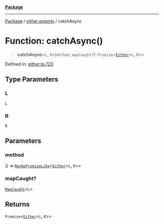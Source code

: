 [**Package**](../../README.md)

***

[Package](../../modules.md) / [either.exports](../README.md) / catchAsync

# Function: catchAsync()

> **catchAsync**\<`L`, `R`\>(`method`, `mapCaught?`): `Promise`\<[`Either`](../type-aliases/Either.md)\<`L`, `R`\>\>

Defined in: [either.ts:723](https://github.com/AlexXanderGrib/monads-io/blob/88cc2f22cfbd8717d7e52da6913dd270216344b1/src/either.ts#L723)

## Type Parameters

### L

`L`

### R

`R`

## Parameters

### method

() => [`MaybePromiseLike`](../../types/type-aliases/MaybePromiseLike.md)\<[`Either`](../type-aliases/Either.md)\<`L`, `R`\>\>

### mapCaught?

[`MapCaught`](../-internal-/type-aliases/MapCaught.md)\<`L`\>

## Returns

`Promise`\<[`Either`](../type-aliases/Either.md)\<`L`, `R`\>\>
